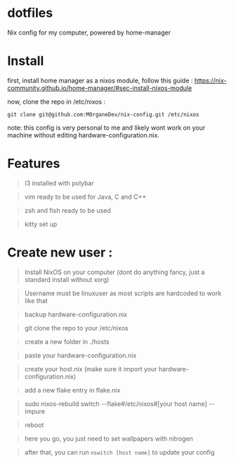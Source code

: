 # dotfiles

Nix config for my computer, powered by home-manager

# Install

first, install home manager as a nixos module, follow this guide : https://nix-community.github.io/home-manager/#sec-install-nixos-module

now, clone the repo in /etc/nixos : 

```
git clone git@github.com:M0rganeDev/nix-config.git /etc/nixos
```

note: this config is very personal to me and likely wont work on your machine without editing hardware-configuration.nix.

# Features 

>I3 installed with polybar

>vim ready to be used for Java, C and C++

>zsh and fish ready to be used

>kitty set up

# Create new user : 

>Install NixOS on your computer (dont do anything fancy, just a standard install without xorg)

>Username must be linuxuser as most scripts are hardcoded to work like that

>backup hardware-configuration.nix

>git clone the repo to your /etc/nixos

>create a new folder in ./hosts

>paste your hardware-configuration.nix

>create your host.nix (make sure it import your hardware-configuration.nix)

>add a new flake entry in flake.nix

>sudo nixos-rebuild switch --flake#/etc/nixos#[your host name] --impure

>reboot

>here you go, you just need to set wallpapers with nitrogen

>after that, you can run `nswitch [host name]` to update your config
